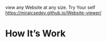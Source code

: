 view any Website at any size.
Try Your self  https://mirajcsedev.github.io/Website-viewer/


<h1>How It’s Work</h1>